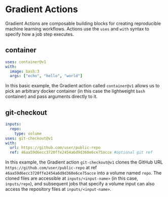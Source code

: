 # Gradient Actions

Gradient Actions are composable building blocks for creating reproducible machine learning workflows. Actions use the `uses` and `with` syntax to specify how a job step executes.

## container

```yaml
uses: container@v1
with:
  image: bash:3
  args: ["echo", "hello", "world"]
```

In this basic example, the Gradient action called `container@v1` allows us to pick an arbitrary docker container \(in this case the lightweight `bash` container\) and pass arguments directly to it.

## git-checkout

```yaml
inputs:
  repo:
    type: volume
uses: git-checkout@v1
with:
  url: https://github.com/user/public-repo
  ref: 46aa59d6ecc3720ffe2454a6d9d360e6ce75acce #optional git ref
```

In this example, the Gradient action `git-checkout@v1` clones the GitHub URL `https://github.com/user/public-repo` at ref `46aa59d6ecc3720ffe2454a6d9d360e6ce75acce` into a volume named `repo`. The cloned files are accessible at `inputs/<input-name>` \(in this case, `inputs/repo`\), and subsequent jobs that specify a volume input can also access the repository files at `inputs/<input-name>`.

